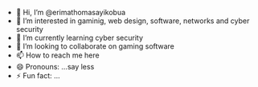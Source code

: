 - 👋 Hi, I’m @erimathomasayikobua
- 👀 I’m interested in gaminig, web design, software, networks and cyber security
- 🌱 I’m currently learning cyber security
- 💞️ I’m looking to collaborate on gaming software
- 📫 How to reach me here
- 😄 Pronouns: ...say less 
- ⚡ Fun fact: ...

<!---
erimathomasayikobua/erimathomasayikobua is a ✨ special ✨ repository because its `README.md` (this file) appears on your GitHub profile.
You can click the Preview link to take a look at your changes.
--->

